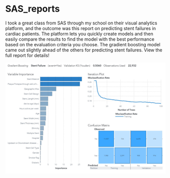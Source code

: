 # SAS_reports

I took a great class from SAS through my school on their visual analytics platform, and the outcome was this report on predicting stent failures in cardiac patients. The platform lets you quickly create models and then easily compare the results to find the model with the best performance based on the evaluation criteria you choose. The gradient boosting model came out slightly ahead of the others for predicting stent failures. View the full report for details!

![image](Gradient_Boosting.jpg)
